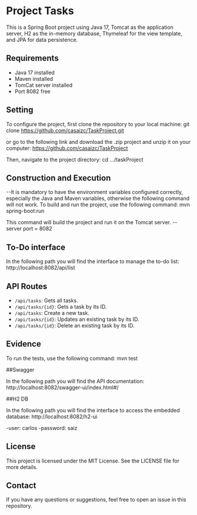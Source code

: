 # Project Tasks

This is a Spring Boot project using Java 17, Tomcat as the application server, H2 as the in-memory database, Thymeleaf for the view template, and JPA for data persistence.

## Requirements

- Java 17 installed
- Maven installed
- TomCat server installed
- Port 8082 free

## Setting

To configure the project, first clone the repository to your local machine: git clone https://github.com/casaizc/TaskProject.git

or go to the following link and download the .zip project and unzip it on your computer: https://github.com/casaizc/TaskProject

Then, navigate to the project directory: cd .../taskProject

## Construction and Execution

--It is mandatory to have the environment variables configured correctly, especially the Java and Maven variables, otherwise the following command will not work.
To build and run the project, use the following command:  mvn spring-boot:run  

This command will build the project and run it on the Tomcat server. --server port = 8082

## To-Do interface

In the following path you will find the interface to manage the to-do list: http://localhost:8082/api/list

## API Routes

- `/api/tasks`: Gets all tasks.
- `/api/tasks/{id}`: Gets a task by its ID.
- `/api/tasks`: Create a new task.
- `/api/tasks/{id}`: Updates an existing task by its ID.
- `/api/tasks/{id}`: Delete an existing task by its ID.

## Evidence

To run the tests, use the following command: mvn test

##Swagger

In the following path you will find the API documentation: http://localhost:8082/swagger-ui/index.html#/

##H2 DB

In the following path you will find the interface to access the embedded database: http://localhost:8082/h2-ui

-user: carlos
-password: saiz

## License

This project is licensed under the MIT License. See the LICENSE file for more details.

## Contact

If you have any questions or suggestions, feel free to open an issue in this repository.
